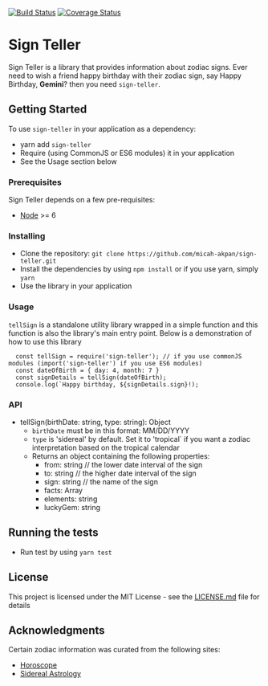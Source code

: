 [![Build Status](https://travis-ci.org/micah-akpan/sign-teller.svg?branch=develop)](https://travis-ci.org/micah-akpan/sign-teller) [![Coverage Status](https://coveralls.io/repos/github/micah-akpan/sign-teller/badge.svg?branch=develop)](https://coveralls.io/github/micah-akpan/sign-teller?branch=develop)


# Sign Teller

Sign Teller is a library that provides information about zodiac signs. 
Ever need to wish a friend happy birthday with their zodiac sign, say Happy Birthday, **Gemini**? then you need `sign-teller`.

## Getting Started

To use `sign-teller` in your application as a dependency:
- yarn add `sign-teller`
- Require (using CommonJS or ES6 modules) it in your application
- See the Usage section below

### Prerequisites

Sign Teller depends on a few pre-requisites:
- [Node](https://nodejs.org/docs/latest-v11.x/api/) >= 6

### Installing

  - Clone the repository: `git clone https://github.com/micah-akpan/sign-teller.git`
  - Install the dependencies by using `npm install` or if you use yarn, simply `yarn`
  - Use the library in your application

### Usage
`tellSign` is a standalone utility library wrapped in a simple function and this function is also the library's main entry point.
Below is a demonstration of how to use this library
```
  const tellSign = require('sign-teller'); // if you use commonJS modules (import('sign-teller') if you use ES6 modules)
  const dateOfBirth = { day: 4, month: 7 }
  const signDetails = tellSign(dateOfBirth);
  console.log(`Happy birthday, ${signDetails.sign}!);
```

### API
- tellSign(birthDate: string, type: string): Object
  - `birthDate` must be in this format: MM/DD/YYYY
  - `type` is 'sidereal' by default. Set it to 'tropical` if you want a zodiac interpretation based on the tropical calendar
  - Returns an object containing the following properties:
    - from: string // the lower date interval of the sign
    - to: string // the higher date interval of the sign
    - sign: string // the name of the sign
    - facts: Array<string>
    - elements: string
    - luckyGem: string

## Running the tests

- Run test by using `yarn test`

## License

This project is licensed under the MIT License - see the [LICENSE.md](LICENSE) file for details

## Acknowledgments
Certain zodiac information was curated from the following sites:
* [Horoscope](https://www.horoscope.com/zodiac-signs)
* [Sidereal Astrology](https://thoughtcatalog.com/january-nelson/2019/01/sidereal-astrology/)
